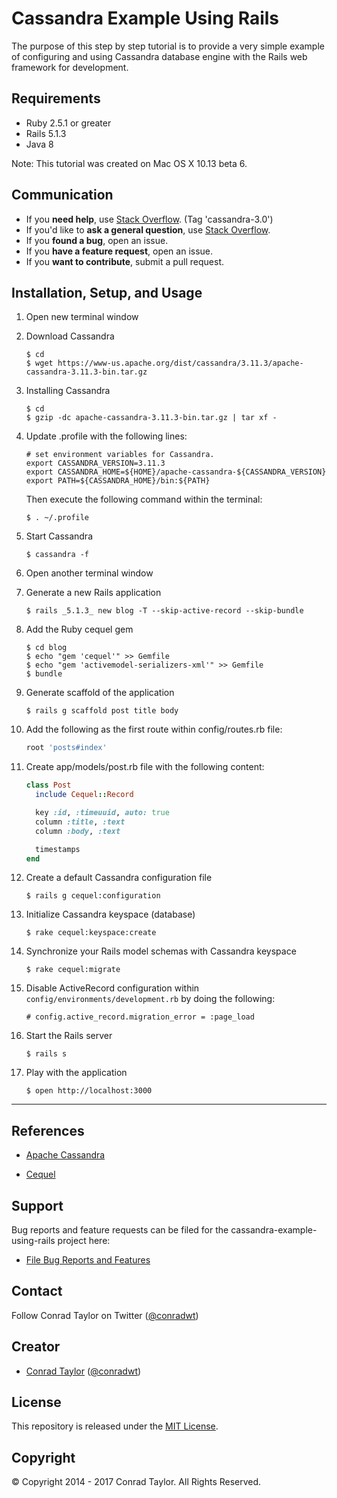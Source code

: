 # Cassandra Example Using Rails

The purpose of this step by step tutorial is to provide a very simple example of configuring and using Cassandra database engine with the Rails web framework for development.

## Requirements

- Ruby 2.5.1 or greater
- Rails 5.1.3
- Java 8

Note: This tutorial was created on Mac OS X 10.13 beta 6.

## Communication

- If you **need help**, use [Stack Overflow](http://stackoverflow.com/questions/tagged/cassandra-3.0). (Tag 'cassandra-3.0')
- If you'd like to **ask a general question**, use [Stack Overflow](http://stackoverflow.com/questions/tagged/cassandra-3.0).
- If you **found a bug**, open an issue.
- If you **have a feature request**, open an issue.
- If you **want to contribute**, submit a pull request.

## Installation, Setup, and Usage

1.  Open new terminal window

2.  Download Cassandra

    ```
    $ cd
    $ wget https://www-us.apache.org/dist/cassandra/3.11.3/apache-cassandra-3.11.3-bin.tar.gz
    ```

3.  Installing Cassandra

    ```
    $ cd
    $ gzip -dc apache-cassandra-3.11.3-bin.tar.gz | tar xf -
    ```

4.  Update .profile with the following lines:

    ```
    # set environment variables for Cassandra.
    export CASSANDRA_VERSION=3.11.3
    export CASSANDRA_HOME=${HOME}/apache-cassandra-${CASSANDRA_VERSION}
    export PATH=${CASSANDRA_HOME}/bin:${PATH}
    ```

    Then execute the following command within the terminal:

    ```
    $ . ~/.profile
    ```

5.  Start Cassandra

    ```
    $ cassandra -f
    ```

6.  Open another terminal window

7.  Generate a new Rails application

    ```
    $ rails _5.1.3_ new blog -T --skip-active-record --skip-bundle
    ```

8.  Add the Ruby cequel gem

    ```
    $ cd blog
    $ echo "gem 'cequel'" >> Gemfile
    $ echo "gem 'activemodel-serializers-xml'" >> Gemfile
    $ bundle
    ```

9.  Generate scaffold of the application

    ```
    $ rails g scaffold post title body
    ```

10. Add the following as the first route within config/routes.rb file:

    ```ruby
    root 'posts#index'
    ```

11. Create app/models/post.rb file with the following content:

    ```ruby
    class Post
      include Cequel::Record

      key :id, :timeuuid, auto: true
      column :title, :text
      column :body, :text

      timestamps
    end
    ```

12. Create a default Cassandra configuration file

    ```
    $ rails g cequel:configuration
    ```

13. Initialize Cassandra keyspace (database)

    ```
    $ rake cequel:keyspace:create
    ```

14. Synchronize your Rails model schemas with Cassandra keyspace

    ```
    $ rake cequel:migrate
    ```

15. Disable ActiveRecord configuration within `config/environments/development.rb`
    by doing the following:

    ```
    # config.active_record.migration_error = :page_load
    ```

16. Start the Rails server

    ```
    $ rails s
    ```

17. Play with the application

    ```
    $ open http://localhost:3000
    ```

---

## References

- [Apache Cassandra](http://cassandra.apache.org)

- [Cequel](https://github.com/cequel/cequel)

## Support

Bug reports and feature requests can be filed for the cassandra-example-using-rails project here:

- [File Bug Reports and Features](https://github.com/conradwt/cassandra-example-using-rails/issues)

## Contact

Follow Conrad Taylor on Twitter ([@conradwt](https://twitter.com/conradwt))

## Creator

- [Conrad Taylor](http://github.com/conradwt) ([@conradwt](https://twitter.com/conradwt))

## License

This repository is released under the [MIT License](http://www.opensource.org/licenses/MIT).

## Copyright

&copy; Copyright 2014 - 2017 Conrad Taylor. All Rights Reserved.
